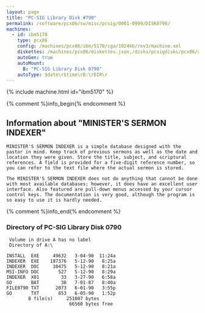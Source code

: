 ```yaml
---
layout: page
title: "PC-SIG Library Disk #790"
permalink: /software/pcx86/sw/misc/pcsig/0001-0999/DISK0790/
machines:
  - id: ibm5170
    type: pcx86
    config: /machines/pcx86/ibm/5170/cga/1024kb/rev3/machine.xml
    diskettes: /machines/pcx86/diskettes.json,/disks/pcsigdisks/pcx86/diskettes.json
    autoGen: true
    autoMount:
      B: "PC-SIG Library Disk 0790"
    autoType: $date\r$time\rB:\rDIR\r
---
```


{% include machine.html id="ibm5170" %}

{% comment %}info_begin{% endcomment %}

## Information about "MINISTER'S SERMON INDEXER"

    MINISTER'S SERMON INDEXER is a simple database designed with the
    pastor in mind. Keep track of previous sermons as well as the date and
    location they were given. Store the title, subject, and scriptural
    references. A field is provided for a five-digit reference number, so
    you can refer to the text file where the actual sermon is stored.
    
    The MINISTER'S SERMON INDEXER does not do anything that cannot be done
    with most available databases; however, it does have an excellent user
    interface. Also featured are pull-down menus accessed by your cursor
    control keys. The documentation is very good, although the program is
    so easy to use it is hardly needed.
{% comment %}info_end{% endcomment %}


### Directory of PC-SIG Library Disk 0790

     Volume in drive A has no label
     Directory of A:\

    INSTALL  EXE     49632   3-04-90  11:24a
    INDEXER  EXE    187376   5-12-90   8:25a
    INDEXER  DOC     10475   5-12-90   8:21a
    MSI-INFO DOC       527   5-12-90   8:29a
    INDEXER  X01        33   3-27-90   6:58a
    GO       BAT        38   7-01-87   8:40a
    FILE0790 TXT      2073   6-01-90   3:55p
    GO       TXT       853   6-05-90   1:52p
            8 file(s)     251007 bytes
                           66560 bytes free

